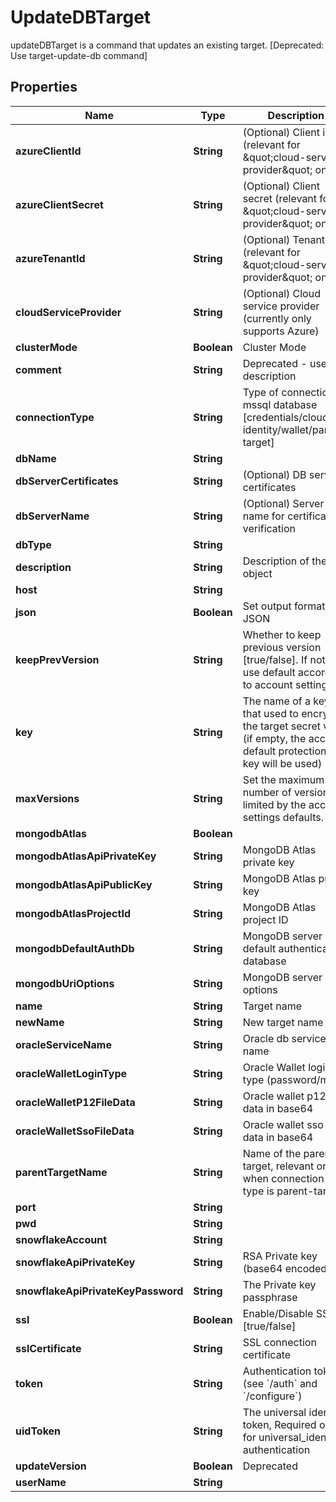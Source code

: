 

# UpdateDBTarget

updateDBTarget is a command that updates an existing target. [Deprecated: Use target-update-db command]

## Properties

| Name | Type | Description | Notes |
|------------ | ------------- | ------------- | -------------|
|**azureClientId** | **String** | (Optional) Client id (relevant for \&quot;cloud-service-provider\&quot; only) |  [optional] |
|**azureClientSecret** | **String** | (Optional) Client secret (relevant for \&quot;cloud-service-provider\&quot; only) |  [optional] |
|**azureTenantId** | **String** | (Optional) Tenant id (relevant for \&quot;cloud-service-provider\&quot; only) |  [optional] |
|**cloudServiceProvider** | **String** | (Optional) Cloud service provider (currently only supports Azure) |  [optional] |
|**clusterMode** | **Boolean** | Cluster Mode |  [optional] |
|**comment** | **String** | Deprecated - use description |  [optional] |
|**connectionType** | **String** | Type of connection to mssql database [credentials/cloud-identity/wallet/parent-target] |  |
|**dbName** | **String** |  |  [optional] |
|**dbServerCertificates** | **String** | (Optional) DB server certificates |  [optional] |
|**dbServerName** | **String** | (Optional) Server name for certificate verification |  [optional] |
|**dbType** | **String** |  |  |
|**description** | **String** | Description of the object |  [optional] |
|**host** | **String** |  |  [optional] |
|**json** | **Boolean** | Set output format to JSON |  [optional] |
|**keepPrevVersion** | **String** | Whether to keep previous version [true/false]. If not set, use default according to account settings |  [optional] |
|**key** | **String** | The name of a key that used to encrypt the target secret value (if empty, the account default protectionKey key will be used) |  [optional] |
|**maxVersions** | **String** | Set the maximum number of versions, limited by the account settings defaults. |  [optional] |
|**mongodbAtlas** | **Boolean** |  |  [optional] |
|**mongodbAtlasApiPrivateKey** | **String** | MongoDB Atlas private key |  [optional] |
|**mongodbAtlasApiPublicKey** | **String** | MongoDB Atlas public key |  [optional] |
|**mongodbAtlasProjectId** | **String** | MongoDB Atlas project ID |  [optional] |
|**mongodbDefaultAuthDb** | **String** | MongoDB server default authentication database |  [optional] |
|**mongodbUriOptions** | **String** | MongoDB server URI options |  [optional] |
|**name** | **String** | Target name |  |
|**newName** | **String** | New target name |  [optional] |
|**oracleServiceName** | **String** | Oracle db service name |  [optional] |
|**oracleWalletLoginType** | **String** | Oracle Wallet login type (password/mtls) |  [optional] |
|**oracleWalletP12FileData** | **String** | Oracle wallet p12 file data in base64 |  [optional] |
|**oracleWalletSsoFileData** | **String** | Oracle wallet sso file data in base64 |  [optional] |
|**parentTargetName** | **String** | Name of the parent target, relevant only when connection-type is parent-target |  [optional] |
|**port** | **String** |  |  [optional] |
|**pwd** | **String** |  |  [optional] |
|**snowflakeAccount** | **String** |  |  [optional] |
|**snowflakeApiPrivateKey** | **String** | RSA Private key (base64 encoded) |  [optional] |
|**snowflakeApiPrivateKeyPassword** | **String** | The Private key passphrase |  [optional] |
|**ssl** | **Boolean** | Enable/Disable SSL [true/false] |  [optional] |
|**sslCertificate** | **String** | SSL connection certificate |  [optional] |
|**token** | **String** | Authentication token (see &#x60;/auth&#x60; and &#x60;/configure&#x60;) |  [optional] |
|**uidToken** | **String** | The universal identity token, Required only for universal_identity authentication |  [optional] |
|**updateVersion** | **Boolean** | Deprecated |  [optional] |
|**userName** | **String** |  |  [optional] |



